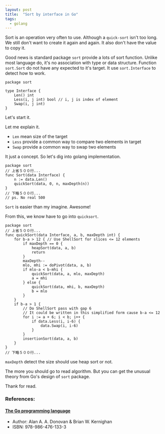 ```yaml
---
layout: post
title:  "Sort by interface in Go"
tags:
  - golang
---
```


Sort is an operation very often to use.
Although a `quick-sort` isn't too long. We still don't want to create it again and again.
It also don't have the value to copy it.

Good news is standard package `sort` provide a lots of sort function.
Unlike most language do, it's no association with type or data structure.
Function `sort.Sort` do not have any expected to it's target.
It use `sort.Interface` to detect how to work.

```golang
package sort

type Interface {
    Len() int
    Less(i, j int) bool // i, j is index of element
    Swap(i, j int)
}
```

Let's start it.

<script src="https://gist.github.com/dannypsnl/1f4a59834aae245d3a9bc1613a26650b.js"></script>

Let me explain it.
- `Len` mean size of the target
- `Less` provide a common way to compare two elements in target
- `Swap` provide a common way to swap two elements

It just a concept. So let's dig into golang implementation.

```golang
package sort
// 上省５００行...
func Sort(data Interface) {
  	n := data.Len()
  	quickSort(data, 0, n, maxDepth(n))
}
// 下略５００行...
// ps. No real 500
```

`Sort` is easier than my imagine. Awesome!

From this, we know have to go into `quicksort`.

```golang
package sort
// 上省５００行...
func quickSort(data Interface, a, b, maxDepth int) {
  	for b-a > 12 { // Use ShellSort for slices <= 12 elements
  		if maxDepth == 0 {
  			heapSort(data, a, b)
  			return
  		}
  		maxDepth--
  		mlo, mhi := doPivot(data, a, b)
  		if mlo-a < b-mhi {
  			quickSort(data, a, mlo, maxDepth)
  			a = mhi
  		} else {
  			quickSort(data, mhi, b, maxDepth)
  			b = mlo
  		}
  	}
  	if b-a > 1 {
  		// Do ShellSort pass with gap 6
  		// It could be written in this simplified form cause b-a <= 12
  		for i := a + 6; i < b; i++ {
  			if data.Less(i, i-6) {
  				data.Swap(i, i-6)
  			}
  		}
  		insertionSort(data, a, b)
  	}
}
// 下略５００行...
```

`maxDepth` detect the size should use heap sort or not.

The more you should go to read algorithm. But you can get the unusual theory from Go's design of `sort` package.

Thank for read.

### References:

#### [The Go programming language](http://www.gopl.io/)
- Author: Alan A. A. Donovan & Brian W. Kernighan
- ISBN: 978-986-476-133-3
